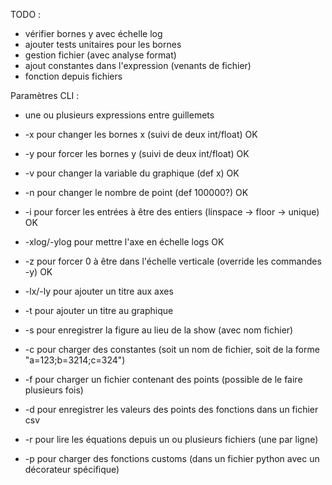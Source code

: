TODO :

 - vérifier bornes y avec échelle log
 - ajouter tests unitaires pour les bornes
 - gestion fichier (avec analyse format)
 - ajout constantes dans l'expression (venants de fichier)
 - fonction depuis fichiers

Paramètres CLI :
 - une ou plusieurs expressions entre guillemets
 - -x pour changer les bornes x (suivi de deux int/float) OK
 - -y pour forcer les bornes y (suivi de deux int/float) OK
 - -v pour changer la variable du graphique (def x) OK
 - -n pour changer le nombre de point (def 100000?) OK
 - -i pour forcer les entrées à être des entiers (linspace -> floor -> unique) OK
 - -xlog/-ylog pour mettre l'axe en échelle logs OK
 - -z pour forcer 0 à être dans l'échelle verticale (override les commandes -y) OK

 - -lx/-ly pour ajouter un titre aux axes
 - -t pour ajouter un titre au graphique

 - -s pour enregistrer la figure au lieu de la show (avec nom fichier)
 - -c pour charger des constantes (soit un nom de fichier, soit de la forme "a=123;b=3214;c=324")
 - -f pour charger un fichier contenant des points (possible de le faire plusieurs fois)
 - -d pour enregistrer les valeurs des points des fonctions dans un fichier csv
 - -r pour lire les équations depuis un ou plusieurs fichiers (une par ligne)
 - -p pour charger des fonctions customs (dans un fichier python avec un décorateur spécifique)
